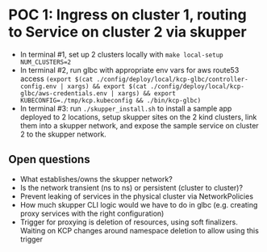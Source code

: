 # POC 1: Ingress on cluster 1, routing to Service on cluster 2 via skupper

* In terminal #1, set up 2 clusters locally with `make local-setup NUM_CLUSTERS=2` 
* In terminal #2, run glbc with appropriate env vars for aws route53 access `(export $(cat ./config/deploy/local/kcp-glbc/controller-config.env | xargs) && export $(cat ./config/deploy/local/kcp-glbc/aws-credentials.env | xargs) && export KUBECONFIG=./tmp/kcp.kubeconfig && ./bin/kcp-glbc)`
* In terminal #3: run `./skupper_install.sh` to install a sample app deployed to 2 locations, setup skupper sites on the 2 kind clusters, link them into a skupper network, and expose the sample service on cluster 2 to the skupper network.

## Open questions

* What establishes/owns the skupper network?
* Is the network transient (ns to ns) or persistent (cluster to cluster)?
* Prevent leaking of services in the physical cluster via NetworkPolicies
* How much skupper CLI logic would we have to do in glbc (e.g. creating proxy services with the right configuration)
* Trigger for proxying is deletion of resources, using soft finalizers. Waiting on KCP changes around namespace deletion to allow using this trigger